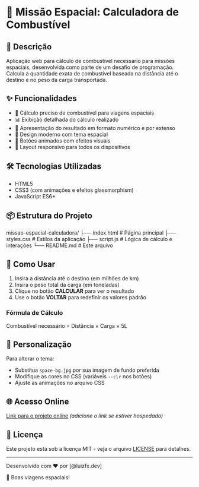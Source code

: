 # 🚀 Missão Espacial: Calculadora de Combustível



## 📝 Descrição

Aplicação web para cálculo de combustível necessário para missões espaciais, desenvolvida como parte de um desafio de programação. Calcula a quantidade exata de combustível baseada na distância até o destino e no peso da carga transportada.

## ✨ Funcionalidades

- 🧮 Cálculo preciso de combustível para viagens espaciais
- 📊 Exibição detalhada do cálculo realizado
- 🔢 Apresentação do resultado em formato numérico e por extenso
- 🎨 Design moderno com tema espacial
- 🔄 Botões animados com efeitos visuais
- 📱 Layout responsivo para todos os dispositivos

## 🛠️ Tecnologias Utilizadas

- HTML5
- CSS3 (com animações e efeitos glassmorphism)
- JavaScript ES6+

## 📦 Estrutura do Projeto

missao-espacial-calculadora/
├── index.html # Página principal
├── styles.css # Estilos da aplicação
├── script.js # Lógica de cálculo e interações
└── README.md # Este arquivo


## 🚀 Como Usar

1. Insira a distância até o destino (em milhões de km)
2. Insira o peso total da carga (em toneladas)
3. Clique no botão **CALCULAR** para ver o resultado
4. Use o botão **VOLTAR** para redefinir os valores padrão

### Fórmula de Cálculo

Combustível necessário = Distância × Carga × 5L


## 🎨 Personalização

Para alterar o tema:
- Substitua `space-bg.jpg` por sua imagem de fundo preferida
- Modifique as cores no CSS (variáveis `--clr` nos botões)
- Ajuste as animações no arquivo CSS

## 🌐 Acesso Online

[Link para o projeto online](#) *(adicione o link se estiver hospedado)*

## 📄 Licença

Este projeto está sob a licença MIT - veja o arquivo [LICENSE](LICENSE) para detalhes.

---

Desenvolvido com ❤️ por [@luizfx.dev]  

🚀 Boas viagens espaciais!

